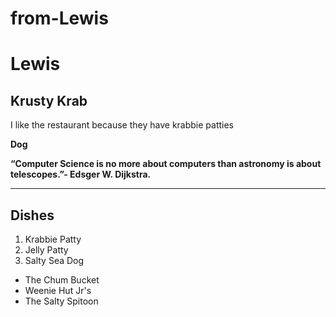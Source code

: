 # from-Lewis

# Lewis
## Krusty Krab
I like the restaurant because they have krabbie patties

**Dog**

**“Computer Science is no more about computers than astronomy is about telescopes.”- Edsger W. Dijkstra.**

---
## Dishes
1. Krabbie Patty
2. Jelly Patty
3. Salty Sea Dog

* The Chum Bucket
* Weenie Hut Jr's
* The Salty Spitoon
